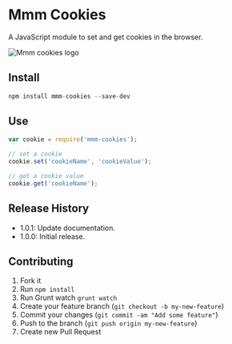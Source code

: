 Mmm Cookies
=============
A JavaScript module to set and get cookies in the browser.

![Mmm cookies logo](https://raw.github.com/ryanburgess/mmm-cookies/master/mmm-cookies.png)

## Install

```js
npm install mmm-cookies --save-dev
```

## Use

```js
var cookie = require('mmm-cookies');

// set a cookie
cookie.set('cookieName', 'cookieValue');

// get a cookie value
cookie.get('cookieName');
```
 
## Release History
* 1.0.1: Update documentation.
* 1.0.0: Initial release.
 
## Contributing
1. Fork it
2. Run `npm install`
3. Run Grunt watch `grunt watch`
4. Create your feature branch (`git checkout -b my-new-feature`)
5. Commit your changes (`git commit -am "Add some feature"`)
6. Push to the branch (`git push origin my-new-feature`)
7. Create new Pull Request
